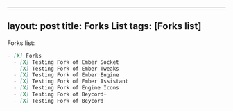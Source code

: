   ---
layout: post
title: Forks List
tags: [Forks list]
---

Forks list:
```markdown
- [X] Forks
  - [X] Testing Fork of Ember Socket
  - [X] Testing Fork of Ember Tweaks
  - [X] Testing Fork of Ember Engine
  - [X] Testing Fork of Ember Assistant
  - [X] Testing Fork of Engine Icons
  - [X] Testing Fork of Beycord+
  - [X] Testing Fork of Beycord
```
